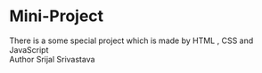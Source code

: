 # Mini-Project
There is a some special project which is made by HTML , CSS and JavaScript
<br>
Author Srijal Srivastava
